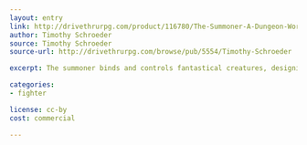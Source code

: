 ```yaml
---
layout: entry
link: http://drivethrurpg.com/product/116780/The-Summoner-A-Dungeon-World-Playbook
author: Timothy Schroeder
source: Timothy Schroeder
source-url: http://drivethrurpg.com/browse/pub/5554/Timothy-Schroeder

excerpt: The summoner binds and controls fantastical creatures, designing individual summons from a list of over 20 traits.

categories:
- fighter

license: cc-by
cost: commercial

---
```

